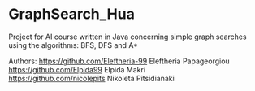 # GraphSearch_Hua
Project for AI course written in Java concerning simple graph searches using the algorithms: BFS, DFS and A*

Authors: https://github.com/Eleftheria-99 Eleftheria Papageorgiou \
https://github.com/Elpida99 Elpida Makri \
https://github.com/nicolepits Nikoleta Pitsidianaki 
